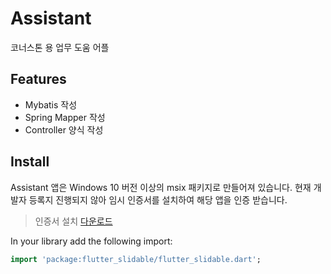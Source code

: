 # Assistant

코너스톤 용 업무 도움 어플

## Features

- Mybatis 작성
- Spring Mapper 작성
- Controller 양식 작성

## Install

Assistant 앱은 Windows 10 버전 이상의 msix 패키지로 만들어져 있습니다.
현재 개발자 등록지 진행되지 않아 임시 인증서를 설치하여 해당 앱을 인증 받습니다.

> 인증서 설치 [다운로드](https://github.com/azqazq195/assistant/releases/download/v1.0.5.3/certificate.zip)

In your library add the following import:

```dart
import 'package:flutter_slidable/flutter_slidable.dart';
```
